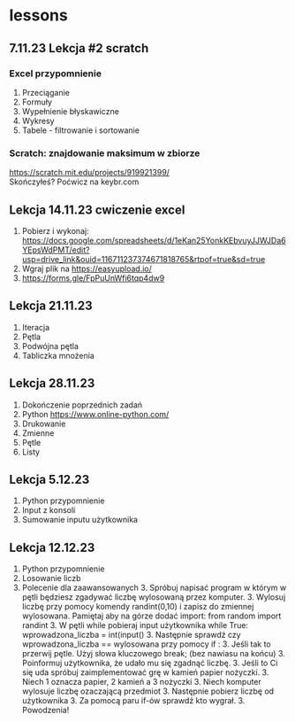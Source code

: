 # lessons

## 7.11.23 Lekcja #2 scratch

### Excel przypomnienie
1. Przeciąganie
1. Formuły
1. Wypełnienie błyskawiczne
1. Wykresy
1. Tabele - filtrowanie i sortowanie

### Scratch: znajdowanie maksimum w zbiorze
https://scratch.mit.edu/projects/919921399/  
Skończyłeś? Poćwicz na keybr.com

## Lekcja 14.11.23 cwiczenie excel
1. Pobierz i wykonaj: https://docs.google.com/spreadsheets/d/1eKan25YonkKEbvuyJJWJDa6YEpsWdPMT/edit?usp=drive_link&ouid=116711237374671818765&rtpof=true&sd=true
2. Wgraj plik na https://easyupload.io/
3. https://forms.gle/FpPuUnWfi6tqp4dw9

## Lekcja 21.11.23
1. Iteracja
2. Pętla
3. Podwójna pętla
4. Tabliczka mnożenia

## Lekcja 28.11.23
1. Dokończenie poprzednich zadań
2. Python https://www.online-python.com/
3. Drukowanie
4. Zmienne
5. Pętle
6. Listy

## Lekcja 5.12.23
1. Python przypomnienie
2. Input z konsoli
3. Sumowanie inputu użytkownika

## Lekcja 12.12.23
1. Python przypomnienie
2. Losowanie liczb
3. Polecenie dla zaawansowanych
   3. Spróbuj napisać program w którym w pętli będziesz zgadywać liczbę wylosowaną przez komputer.
   3. Wylosuj liczbę przy pomocy komendy randint(0,10) i zapisz do zmiennej wylosowana. Pamiętaj aby na górze dodać import: from random import randint
   3. W pętli while pobieraj input użytkownika while True: wprowadzona_liczba = int(input()
   3. Następnie sprawdź czy wprowadzona_liczba == wylosowana przy pomocy if <warunek>:
   3. Jeśli tak to przerwij pętle. Użyj słowa kluczowego break; (bez nawiasu na końcu)
   3. Poinformuj użytkownika, że udało mu się zgadnąć liczbę.
   3. Jeśli to Ci się uda spróbuj zaimplementować grę w kamień papier nożyczki.
   3. Niech 1 oznacza papier, 2 kamień a 3 nożyczki
   3. Niech komputer wylosuje liczbę ozaczającą przedmiot
   3. Następnie pobierz liczbę od użytkownika
   3. Za pomocą paru if-ów sprawdź kto wygrał.
   3. Powodzenia!
